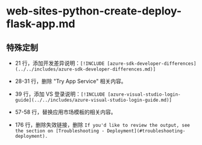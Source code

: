 # web-sites-python-create-deploy-flask-app.md

## 特殊定制

* 21 行，添加开发差异说明：`[!INCLUDE [azure-sdk-developer-differences](../../includes/azure-sdk-developer-differences.md)]`

* 28-31 行，删除 "Try App Service" 相关内容。

* 39 行，添加 VS 登录说明：`[!INCLUDE [azure-visual-studio-login-guide](../../includes/azure-visual-studio-login-guide.md)]`

* 57-58 行，替换应用市场模板的相关内容。

* 176 行，删除失效链接，删除 `If you'd like to review the output, see the section on [Troubleshooting - Deployment](#troubleshooting-deployment).`